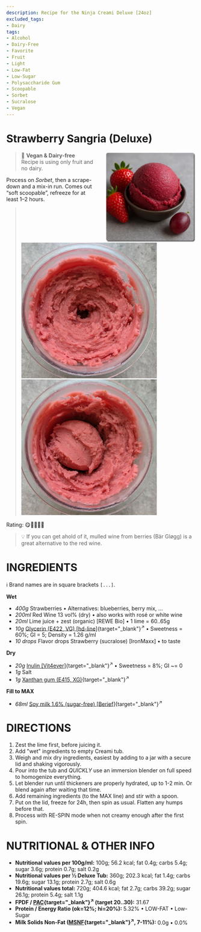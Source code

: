 ```yaml
---
description: Recipe for the Ninja Creami Deluxe [24oz]
excluded_tags:
- Dairy
tags:
- Alcohol
- Dairy-Free
- Favorite
- Fruit
- Light
- Low-Fat
- Low-Sugar
- Polysaccharide Gum
- Scoopable
- Sorbet
- Sucralose
- Vegan
---
```

# Strawberry Sangria (Deluxe)
<img style="float: right; margin-left: 1.5em;" width=240 alt="Logo" src="logo-berry-sangria.png" />

> 🌿 **Vegan & Dairy-free**<br />Recipe is using only fruit and no dairy.

Process on *Sorbet*, then a scrape-down and a mix-in run.
Comes out “soft scoopable”, refreeze for at least 1–2 hours.

> <img width=360 alt="After Mix-in" src="Strawberry-Sangria_2025-06-14_1.jpg" class="zoomable" />
> <img width=360 alt="Scooped" src="Strawberry-Sangria_2025-06-14_2.jpg" class="zoomable" />

Rating: 😋🍷🍓🍓🍓

> 💡 If you can get ahold of it, mulled wine from berries (Bär Gløgg) is a great alternative to the red wine.

# INGREDIENTS

ℹ️ Brand names are in square brackets `[...]`.

**Wet**

  - _400g_ Strawberries • Alternatives: blueberries, berry mix, ...
  - _200ml_ Red Wine 13 vol% (dry) • also works with rosé or white wine
  - _20ml_ Lime juice + zest (organic) [REWE Bio] • 1 lime = 60..65g
  - _10g_ [Glycerin (E422, VG) \[hd-line\]](/ice-creamery/info/ingredients/#vegetable-glycerin-glycerol-vg-e422){target="_blank"}<sup>↗</sup> • Sweetness = 60%; GI = 5; Density = 1.26 g/ml
  - _10 drops_ Flavor drops Strawberry (sucralose) [IronMaxx] • to taste

**Dry**

  - _20g_ [Inulin \[Vit4ever\]](/ice-creamery/info/ingredients/#inulin){target="_blank"}<sup>↗</sup> • Sweetness = 8%; GI ~= 0
  - _1g_ Salt
  - _1g_ [Xanthan gum (E415, XG)](/ice-creamery/info/ingredients/#xanthan-gum-xg-e415){target="_blank"}<sup>↗</sup>

**Fill to MAX**

  - _68ml_ [Soy milk 1.6% (sugar-free) \[Berief\]](/ice-creamery/info/ingredients/#soy-milk){target="_blank"}<sup>↗</sup>

# DIRECTIONS

 1. Zest the lime first, before juicing it.
 1. Add "wet" ingredients to empty Creami tub.
 1. Weigh and mix dry ingredients, easiest by adding to a jar with a secure lid and shaking vigorously.
 1. Pour into the tub and *QUICKLY* use an immersion blender on full speed to homogenize everything.
 1. Let blender run until thickeners are properly hydrated, up to 1-2 min. Or blend again after waiting that time.
 1. Add remaining ingredients (to the MAX line) and stir with a spoon.
 1. Put on the lid, freeze for 24h, then spin as usual. Flatten any humps before that.
 1. Process with RE-SPIN mode when not creamy enough after the first spin.

# NUTRITIONAL & OTHER INFO
- **Nutritional values per 100g/ml:** 100g; 56.2 kcal; fat 0.4g; carbs 5.4g; sugar 3.6g; protein 0.7g; salt 0.2g
- **Nutritional values per ½ Deluxe Tub:** 360g; 202.3 kcal; fat 1.4g; carbs 19.6g; sugar 13.1g; protein 2.7g; salt 0.6g
- **Nutritional values total:** 720g; 404.6 kcal; fat 2.7g; carbs 39.2g; sugar 26.1g; protein 5.4g; salt 1.1g
- **FPDF / [PAC](/ice-creamery/info/glossary/#potere-anti-congelante-pac){target="_blank"}<sup>↗</sup> (target 20..30):** 31.67
- **Protein / Energy Ratio (ok=12%; hi=20%):** 5.32% • LOW-FAT • Low-Sugar
- **Milk Solids Non-Fat ([MSNF](/ice-creamery/info/glossary/#milk-solids-not-fat-msnf){target="_blank"}<sup>↗</sup>, 7-11%):** 0.0g • 0.0%
